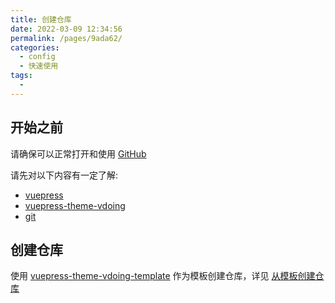 ```yaml
---
title: 创建仓库
date: 2022-03-09 12:34:56
permalink: /pages/9ada62/
categories:
  - config
  - 快速使用
tags:
  - 
---
```


<!-- more -->

## 开始之前

请确保可以正常打开和使用 [GitHub](https://github.com)

请先对以下内容有一定了解:

- [vuepress](https://v1.vuepress.vuejs.org)
- [vuepress-theme-vdoing](https://doc.xugaoyi.com/)
- [git](https://git-scm.com/)



## 创建仓库

使用 [vuepress-theme-vdoing-template](https://github.com/u2sb/vuepress-theme-vdoing-template) 作为模板创建仓库，详见 [从模板创建仓库](https://docs.github.com/cn/repositories/creating-and-managing-repositories/creating-a-repository-from-a-template)

